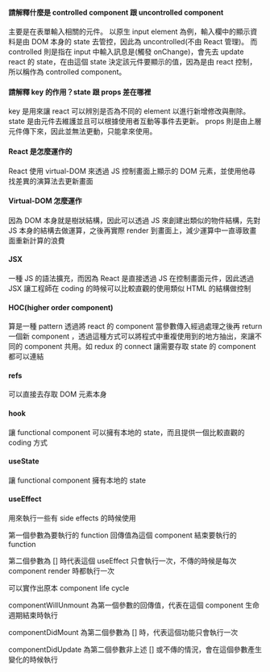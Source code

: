 #### 請解釋什麼是 controlled component 跟 uncontrolled component
主要是在表單輸入相關的元件。
以原生 input element 為例，輸入欄中的顯示資料是由 DOM 本身的 state 去管控，因此為 uncontrolled(不由 React 管理)。
而 controlled 則是指在 input 中輸入訊息是(觸發 onChange)，會先去 update react 的 state，在由這個 state 決定該元件要顯示的值，因為是由 react 控制，所以稱作為 controlled component。

#### 請解釋 key 的作用？state 跟 props 差在哪裡
key 是用來讓 react 可以辨別是否為不同的 element 以進行新增修改與刪除。
state 是由元件去維護並且可以根據使用者互動等事件去更新。
props 則是由上層元件傳下來，因此並無法更動，只能拿來使用。

#### React 是怎麼運作的

React 使用 virtual-DOM 來透過 JS 控制畫面上顯示的 DOM 元素，並使用他尋找差異的演算法去更新畫面

#### Virtual-DOM 怎麼運作

因為 DOM 本身就是樹狀結構，因此可以透過 JS 來創建出類似的物件結構，先對 JS 本身的結構去做運算，之後再實際 render 到畫面上，減少運算中一直導致畫面重新計算的浪費

#### JSX

一種 JS 的語法擴充，而因為 React 是直接透過 JS 在控制畫面元件，因此透過 JSX 讓工程師在 coding 的時候可以比較直觀的使用類似 HTML 的結構做控制

#### HOC(higher order component)

算是一種 pattern 透過將 react 的 component 當參數傳入經過處理之後再 return 一個新 component ，透過這種方式可以將程式中重複使用到的地方抽出，來讓不同的 component 共用。如 redux 的 connect 讓需要存取 state 的 component 都可以連結

#### refs

可以直接去存取 DOM 元素本身

#### hook

讓 functional component 可以擁有本地的 state，而且提供一個比較直觀的 coding 方式

#### useState

讓 functional component 擁有本地的 state

#### useEffect

用來執行一些有 side effects 的時候使用

第一個參數為要執行的 function 回傳值為這個 component 結束要執行的 function

第二個參數為 [] 時代表這個 useEffect 只會執行一次，不傳的時候是每次 component render 時都執行一次

可以實作出原本 component life cycle

componentWillUnmount 為第一個參數的回傳值，代表在這個 component 生命週期結束時執行

componentDidMount 為第二個參數為 [] 時，代表這個功能只會執行一次

componentDidUpdate 為第二個參數非上述 [] 或不傳的情況，會在這個參數產生變化的時候執行